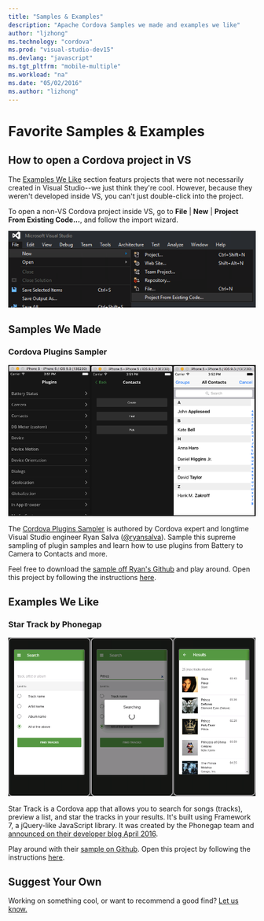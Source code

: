 ```yaml
---
title: "Samples & Examples"
description: "Apache Cordova Samples we made and examples we like"
author: "ljzhong"
ms.technology: "cordova"
ms.prod: "visual-studio-dev15"
ms.devlang: "javascript"
ms.tgt_pltfrm: "mobile-multiple"
ms.workload: "na"
ms.date: "05/02/2016"
ms.author: "lizhong"
---
```


# Favorite Samples & Examples

## <a id="how-to-open-a-cordova-project-in-vs"></a>How to open a Cordova project in VS

The [Examples We Like](#examples-we-like) section featurs projects that were not necessarily created in Visual Studio--we just think they're cool. However, because they weren't developed inside VS, you can't just double-click into the project.

To open a non-VS Cordova project inside VS, go to **File** | **New** | **Project From Existing Code...**, and follow the import wizard.

![Add project from existing code](media/cordova-samples/existing_code.png)

## Samples We Made
### Cordova Plugins Sampler

![Cordova Plugins Sampler](media/cordova-samples/plugin-sample.png)

The [Cordova Plugins Sampler](https://github.com/ryanjsalva/cordova-simulate-tests) is authored by Cordova expert and longtime Visual Studio engineer Ryan Salva ([@ryansalva](https://twitter.com/ryanjsalva)). Sample this supreme sampling of plugin samples and learn how to use plugins from Battery to Camera to Contacts and more.

Feel free to download the [sample off Ryan's Github](https://github.com/ryanjsalva/cordova-simulate-tests) and play around. Open this project by following the instructions [here](#how-to-open-a-cordova-project-in-vs).

## <a id="examples-we-like"></a>Examples We Like

### Star Track by Phonegap

![Star Track by Phonegap](media/cordova-samples/startrack.png)

Star Track is a Cordova app that allows you to search for songs (tracks), preview a list, and star the tracks in your results. It's built using Framework 7, a jQuery-like JavaScript library. It was created by the Phonegap team and [announced on their developer blog April 2016](http://phonegap.com/blog/2016/04/21/introducing-star-track-by-phonegap/).

Play around with their [sample on Github](https://github.com/phonegap/phonegap-app-star-track). Open this project by following the instructions [here](#how-to-open-a-cordova-project-in-vs).

## Suggest Your Own

Working on something cool, or want to recommend a good find? [Let us know.](mailto:vstacodocs@microsoft.com)
